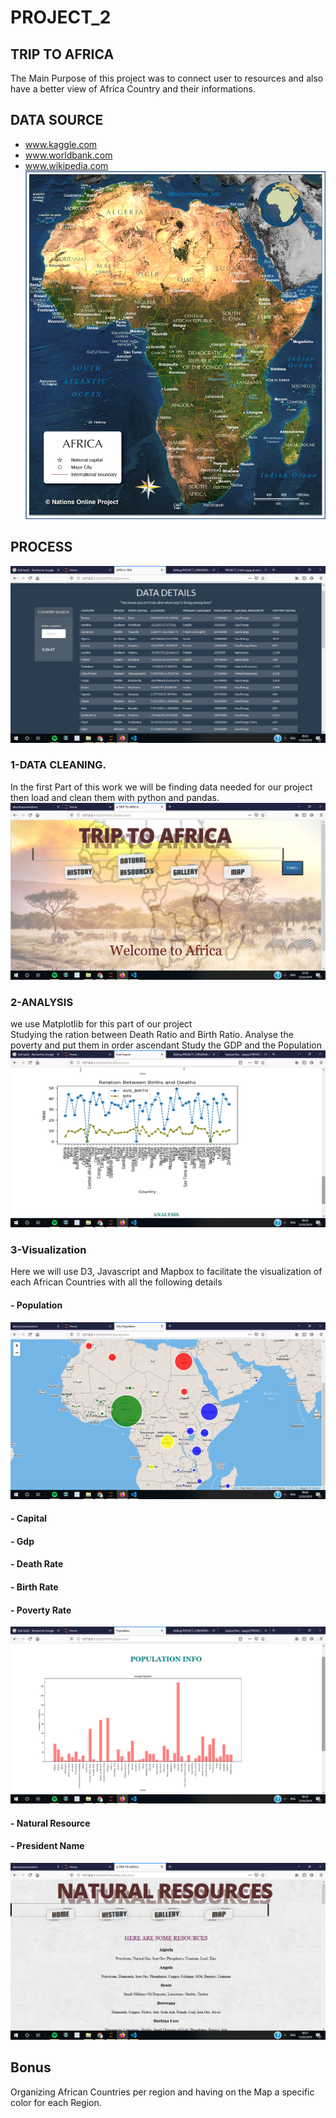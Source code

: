 # PROJECT_2 

## TRIP TO AFRICA

The Main Purpose of this project was to connect user to resources and also have a better view of Africa Country and their informations.

## DATA SOURCE
- www.kaggle.com
- www.worldbank.com
- www.wikipedia.com
![alt text](https://raw.githubusercontent.com/sipaju2/PROJECT_2/master/Images/africa.jpg)

## PROCESS
![alt text](https://raw.githubusercontent.com/sipaju2/PROJECT_2/master/Images/data.png)

### 1-DATA CLEANING.
  In the first Part of this work we will be finding data needed for our project then load and clean them with python and pandas.
![alt text](https://raw.githubusercontent.com/sipaju2/PROJECT_2/master/Images/Site.png)
  
### 2-ANALYSIS
  we use Matplotlib for this part of our project  
   Studying the ration between Death Ratio and Birth Ratio.
   Analyse the poverty and put them in order ascendant
   Study the GDP and the Population
  ![alt text]( https://github.com/sipaju2/PROJECT_2/blob/master/Images/rate.png)
 
 ### 3-Visualization
  Here we will use D3, Javascript and Mapbox to facilitate the visualization of each African Countries with all the following details
####          - Population
![alt text](https://github.com/sipaju2/PROJECT_2/blob/master/Images/Map.png)

####          - Capital
####          - Gdp
####          - Death Rate
####          - Birth Rate
####          - Poverty Rate
![alt text](https://raw.githubusercontent.com/sipaju2/PROJECT_2/master/Images/Analysis.png)
####          - Natural Resource
####          - President Name
![alt text](https://raw.githubusercontent.com/sipaju2/PROJECT_2/master/Images/Natural.png)
          
## Bonus
 Organizing African Countries per region and having on the Map a specific color for each Region.
 
 
